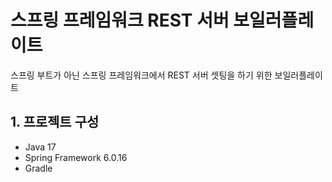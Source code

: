 # 스프링 프레임워크 REST 서버 보일러플레이트

스프링 부트가 아닌 스프링 프레임워크에서 REST 서버 셋팅을 하기 위한 보일러플레이트

## 1. 프로젝트 구성
- Java 17
- Spring Framework 6.0.16
- Gradle